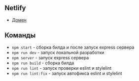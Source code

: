 ## Netlify

- [Домен](https://mellifluous-dodol-c108e6.netlify.app/)

## Команды

- `npm start` - сборка билда и после запуск express сервера
- `npm run dev` - запуск локальной разработки
- `npm server` - запуск express сервера
- `npm run build` - сборка билда
- `npm run lint` - запуск проверки eslint и stylelint
- `npm run lint:fix` - запуск автофикса eslint и stylelint
